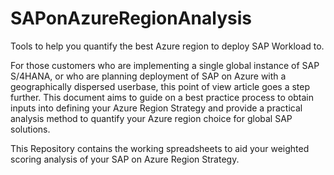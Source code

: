 # SAPonAzureRegionAnalysis
Tools to help you quantify the best Azure region to deploy SAP Workload to.

For those customers who are implementing a single global instance of SAP S/4HANA, or who are planning deployment of SAP on Azure with a geographically dispersed userbase, this point of view article goes a step further.
This document aims to guide on a best practice process to obtain inputs into defining your Azure Region Strategy and provide a practical analysis method to quantify your Azure region choice for global SAP solutions.

This Repository contains the working spreadsheets to aid your weighted scoring analysis of your SAP on Azure Region Strategy.
